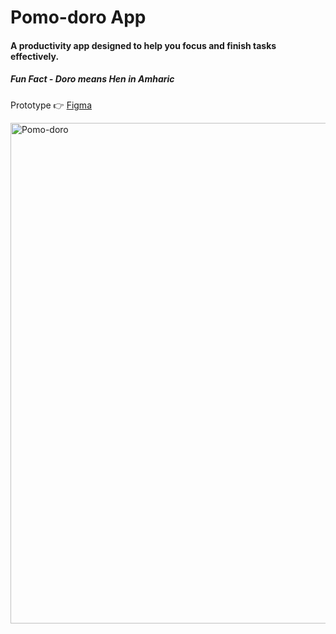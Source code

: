 # Pomo-doro App

#### A productivity app designed to help you focus and finish tasks effectively.

##### Fun Fact - Doro means Hen in Amharic

Prototype 👉 [Figma](https://www.figma.com/proto/U2HGRY8Spb54HmbW1ffyra/etQuran?page-id=0%3A1&node-id=188%3A1718&viewport=7824%2C2540%2C0.33&scaling=scale-down&starting-point-node-id=188%3A1718&show-proto-sidebar=1)

<img align="center" width="801" alt="Pomo-doro" src="https://user-images.githubusercontent.com/78016027/211639716-cb718b97-e1ce-4f19-912a-96bb85d18ca2.png">
